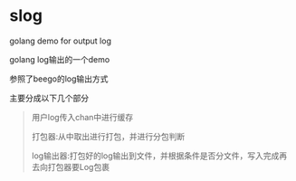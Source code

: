 # slog
golang demo for output log 

golang log输出的一个demo

参照了beego的log输出方式

主要分成以下几个部分
>用户log传入chan中进行缓存
>
>打包器:从中取出进行打包，并进行分包判断
>
>log输出器:打包好的log输出到文件，并根据条件是否分文件，写入完成再去向打包器要Log包裹

